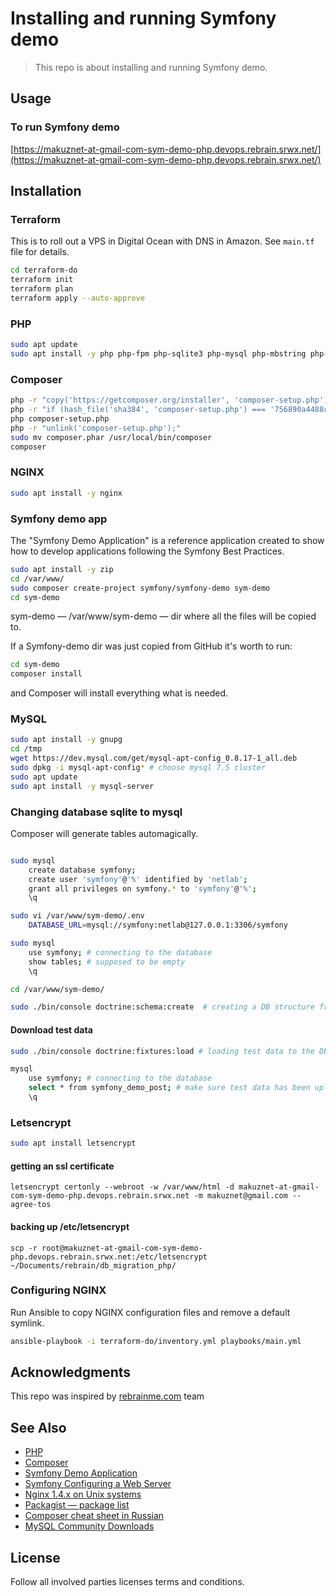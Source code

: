 # Installing and running Symfony demo

> This repo is about installing and running Symfony demo.    

## Usage 
### To run Symfony demo
[https://makuznet-at-gmail-com-sym-demo-php.devops.rebrain.srwx.net/](https://makuznet-at-gmail-com-sym-demo-php.devops.rebrain.srwx.net/)

## Installation
### Terraform
This is to roll out a VPS in Digital Ocean with DNS in Amazon.
See `main.tf` file for details.
```bash
cd terraform-do
terraform init
terraform plan
terraform apply --auto-approve
```

### PHP
```bash
sudo apt update
sudo apt install -y php php-fpm php-sqlite3 php-mysql php-mbstring php-dom
```

### Composer
```bash
php -r "copy('https://getcomposer.org/installer', 'composer-setup.php');"
php -r "if (hash_file('sha384', 'composer-setup.php') === '756890a4488ce9024fc62c56153228907f1545c228516cbf63f885e036d37e9a59d27d63f46af1d4d07ee0f76181c7d3') { echo 'Installer verified'; } else { echo 'Installer corrupt'; unlink('composer-setup.php'); } echo PHP_EOL;"
php composer-setup.php
php -r "unlink('composer-setup.php');"
sudo mv composer.phar /usr/local/bin/composer
composer
```

### NGINX
```bash
sudo apt install -y nginx
```

### Symfony demo app
The "Symfony Demo Application" is a reference application created to show how to develop applications following the Symfony Best Practices.
```bash
sudo apt install -y zip
cd /var/www/
sudo composer create-project symfony/symfony-demo sym-demo
cd sym-demo
```
sym-demo — /var/www/sym-demo — dir where all the files will be copied to.  

If a Symfony-demo dir was just copied from GitHub it's worth to run:  
```bash
cd sym-demo
composer install
```
and Composer will install everything what is needed.

### MySQL
```bash
sudo apt install -y gnupg
cd /tmp
wget https://dev.mysql.com/get/mysql-apt-config_0.8.17-1_all.deb
sudo dpkg -i mysql-apt-config* # choose mysql 7.5 cluster
sudo apt update
sudo apt install -y mysql-server
```

### Changing database sqlite to mysql
Composer will generate tables automagically.
```bash

sudo mysql
    create database symfony;
    create user 'symfony'@'%' identified by 'netlab';
    grant all privileges on symfony.* to 'symfony'@'%';
    \q

sudo vi /var/www/sym-demo/.env
    DATABASE_URL=mysql://symfony:netlab@127.0.0.1:3306/symfony

sudo mysql
    use symfony; # connecting to the database
    show tables; # supposed to be empty
    \q 

cd /var/www/sym-demo/   

sudo ./bin/console doctrine:schema:create  # creating a DB structure from code  
```
#### Download test data
```bash
sudo ./bin/console doctrine:fixtures:load # loading test data to the DB from code

mysql
    use symfony; # connecting to the database
    select * from symfony_demo_post; # make sure test data has been uploaded to the table
    \q
```

### Letsencrypt
```bash
sudo apt install letsencrypt
```
#### getting an ssl certificate
```shell
letsencrypt certonly --webroot -w /var/www/html -d makuznet-at-gmail-com-sym-demo-php.devops.rebrain.srwx.net -m makuznet@gmail.com --agree-tos
```
#### backing up /etc/letsencrypt
```shell
scp -r root@makuznet-at-gmail-com-sym-demo-php.devops.rebrain.srwx.net:/etc/letsencrypt ~/Documents/rebrain/db_migration_php/
```

### Configuring NGINX
Run Ansible to copy NGINX configuration files and remove a default symlink.
```bash
ansible-playbook -i terraform-do/inventory.yml playbooks/main.yml
```

## Acknowledgments

This repo was inspired by [rebrainme.com](https://rebrainme.com) team

## See Also
- [PHP](https://www.php.net/)
- [Composer](https://getcomposer.org)
- [Symfony Demo Application](https://github.com/symfony/demo)
- [Symfony Configuring a Web Server](https://symfony.com/doc/current/setup/web_server_configuration.html#nginx)
- [Nginx 1.4.x on Unix systems](https://www.php.net/manual/en/install.unix.nginx.php)
- [Packagist — package list](https://packagist.org)
- [Composer cheat sheet in Russian](https://phpprofi.ru/blogs/post/52)
- [MySQL Community Downloads](https://dev.mysql.com/downloads/file/?id=504286)

## License
Follow all involved parties licenses terms and conditions.